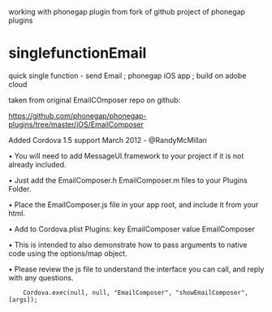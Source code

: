 


working with phonegap plugin from fork of github project of phonegap plugins

singlefunctionEmail
===================

quick single function - send Email  ;  phonegap iOS app ;  build on adobe cloud

taken from original EmailCOmposer repo on github:

https://github.com/phonegap/phonegap-plugins/tree/master/iOS/EmailComposer



Added Cordova 1.5 support March 2012 - @RandyMcMillan

• You will need to add MessageUI.framework to your project if it is not already included.

• Just add the EmailComposer.h EmailComposer.m  files to your Plugins Folder.

• Place the EmailComposer.js file in your app root, and include it from your html.

• Add to Cordova.plist Plugins: key EmailComposer value EmailComposer

• This is intended to also demonstrate how to pass arguments to native code using the options/map object.

• Please review the js file to understand the interface you can call, and reply with any questions.

        Cordova.exec(null, null, "EmailComposer", "showEmailComposer", [args]);
